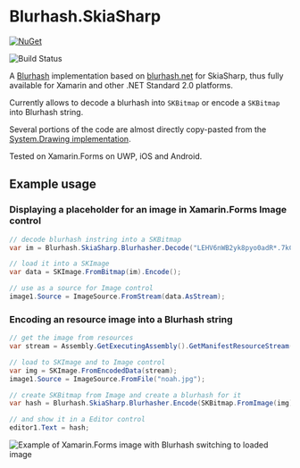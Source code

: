 # Blurhash.SkiaSharp

[![NuGet](https://img.shields.io/nuget/v/Blurhash.SkiaSharp.svg)](https://www.nuget.org/packages/BlurHash.SkiaSharp/)

![Build Status](https://github.com/ktos/Blurhash.SkiaSharp/actions/workflows/tag.yml/badge.svg)

A [Blurhash](https://github.com/woltapp/blurhash) implementation based on
[blurhash.net](https://github.com/MarkusPalcer/blurhash.net) for SkiaSharp, thus
fully available for Xamarin and other .NET Standard 2.0 platforms.

Currently allows to decode a blurhash into `SKBitmap` or encode a `SKBitmap`
into Blurhash string.

Several portions of the code are almost directly copy-pasted from the
[System.Drawing
implementation](https://github.com/MarkusPalcer/blurhash.net/tree/master/Blurhash-System.Drawing).

Tested on Xamarin.Forms on UWP, iOS and Android.

## Example usage

### Displaying a placeholder for an image in Xamarin.Forms Image control

```csharp
// decode blurhash instring into a SKBitmap
var im = Blurhash.SkiaSharp.Blurhasher.Decode("LEHV6nWB2yk8pyo0adR*.7kCMdnj", 219, 176);

// load it into a SKImage
var data = SKImage.FromBitmap(im).Encode();

// use as a source for Image control
image1.Source = ImageSource.FromStream(data.AsStream);
```

### Encoding an resource image into a Blurhash string

```csharp
// get the image from resources
var stream = Assembly.GetExecutingAssembly().GetManifestResourceStream("TestMobileApp.noah.jpg");

// load to SKImage and to Image control
var img = SKImage.FromEncodedData(stream);
image1.Source = ImageSource.FromFile("noah.jpg");

// create SKBitmap from Image and create a blurhash for it
var hash = Blurhash.SkiaSharp.Blurhasher.Encode(SKBitmap.FromImage(img), 4, 3);

// and show it in a Editor control
editor1.Text = hash;
```

![Example of Xamarin.Forms image with Blurhash switching to loaded image](https://raw.githubusercontent.com/ktos/Blurhash.SkiaSharp/master/ex1.gif)
